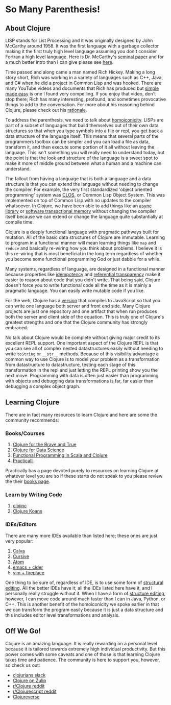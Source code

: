 # So Many Parenthesis!


## About Clojure


LISP stands for List Processing and it was originally designed by John McCarthy
around 1958.  It was the first language with a garbage collector making it the first
truly high level language assuming you don't consider Fortran a high level language.
Here is Dr. McCarthy's [seminal paper](http://www-formal.stanford.edu/jmc/recursive.pdf)
and for a much better intro than I can give please see
[here](http://www.paulgraham.com/rootsoflisp.html).


Time passed and along came a man named Rich Hickey.  Making a long story short, Rich was
working in a variety of languages such as C++, Java, and C# when he did a project in
Common Lisp and was hooked.  There are many YouTube videos and documents that Rich has
produced but [simple made easy](https://www.infoq.com/presentations/Simple-Made-Easy/)
is one I found very compelling.  If you enjoy that video, don't stop there; Rich has
many interesting, profound, and sometimes provocative things to add to the conversation.
For more about his reasoning behind Clojure, please check out his 
[rationale](https://clojure.org/about/rationale).


To address the parenthesis, we need to talk about
[homoiconicity](https://en.wikipedia.org/wiki/Homoiconicity).  LISPs are part of a
subset of languages that build themselves out of their own data structures so that when
you type symbols into a file or repl, you get back a data structure of the language
itself.  This means that several parts of the programmers toolbox can be simpler and you
can load a file as data, transform it, and then execute some portion of it all without
leaving the language.  This isn't something you will really need to understand today,
but the point is that the look and structure of the language is a sweet spot to make it
more of middle ground between what a human and a machine can understand.


The fallout from having a language that is both a language and a data structure is that
you can extend the language without needing to change the compiler.  For example, the
very first standardized 'object oriented programming' system was
[CLOS](https://en.wikipedia.org/wiki/Common_Lisp_Object_System), or Common Lisp Object
System.  This was implemented on top of Common Lisp with no updates to the compiler
whatsoever.  In Clojure, we have been able to add things like an 
[async library](https://github.com/clojure/core.async) or 
[software transactional memory](https://clojure.org/reference/refs) without changing the 
compiler itself because we can extend or change the language quite substantially at compile 
time.


Clojure is a deeply functional language with pragmatic pathways built for mutation.  All
of the basic data structures of Clojure are immutable.  Learning to program in a
functional manner will mean learning things like `map` and `reduce` and basically
re-wiring how you think about problems.  I believe it is this re-wiring that is most
beneficial in the long term regardless of whether you become some functional programming
God or just dabble for a while.


Many systems, regardless of language, are designed in a functional manner because
properties like [idempotency](https://en.wikipedia.org/wiki/Idempotence) and
[referential transparency](https://en.wikipedia.org/wiki/Referential_transparency) make
it easier to reason about code that you didn't write.  That being said, Clojure doesn't
force you to write functional code all the time as it is mainly a pragmatic language.
You can easily write mutable code if you like.


For the web, Clojure has a [version](https://clojurescript.org/) that compiles to JavaScript
so that you can write one language both server and front end side.  Many Clojure projects
are just one repository and one artifact that when run produces both the server and
client side of the equation.  This is truly one of Clojure's greatest strengths and one
that the Clojure community has strongly embraced.


No talk about Clojure would be complete without giving major credit to its excellent
REPL support.  One important aspect of the Clojure REPL is that you can see all of
complex nested datastructures easily without needing to write `toString` or `__str__`
methods.  Because of this visibility advantage a common way to use Clojure is to model
your problem as a transformation from datastructure to datastructure, testing each stage
of this transformation in the repl and just letting the REPL printing show you the next
move.  Programming with data is often just easier than programming with objects and
debugging data transformations is far, far easier than debugging a complex object graph.


## Learning Clojure


There are in fact many resources to learn Clojure and here are some the community 
recommends:


### Books/Courses


1.  [Clojure for the Brave and True](https://www.braveclojure.com/clojure-for-the-brave-and-true/)
1.  [Clojure for Data Science](https://www.amazon.it/dp/B00YSILGWG/ref=dp-kindle-redirect?_encoding=UTF8&btkr=1)
1.  [Functional Programming in Scala and Clojure](https://www.amazon.it/dp/B00HUEG8KK/ref=dp-kindle-redirect?_encoding=UTF8&btkr=1)
1.  [Practicalli](https://practicalli.github.io/clojure/)


Practically has a page devoted purely to resources on learning Clojure at whatever level
you are so if these starts do not speak to you please review the their 
[books page](https://practicalli.github.io/clojure/reference/books.html).


### Learn by Writing Code


1. [clojinc](https://github.com/lspector/clojinc)
1. [Clojure Koans](https://github.com/functional-koans/clojure-koans)


### IDEs/Editors

There are many more IDEs available than listed here; these ones are just very popular:


1.  [Calva](https://marketplace.visualstudio.com/items?itemName=betterthantomorrow.calva)
1.  [Cursive](https://cursive-ide.com/)
1.  [Atom](https://medium.com/@jacekschae/slick-clojure-editor-setup-with-atom-a3c1b528b722)
1.  [emacs + cider](https://cider.mx/)
1.  [vim + fireplace](https://www.vim.org/scripts/script.php?script_id=4978)


One thing to be sure of, regardless of IDE, is to use some form of 
[structural editing](https://shaunlebron.github.io/parinfer/).  All the better IDEs 
have it; all the IDEs listed here have it, and I personally really struggle without it.
When I have a form of [structure editing](https://wikemacs.org/wiki/Paredit-mode), however, 
I can move code around much faster than I can in Java, Python, or C++. This is another 
benefit of the homoiconicity we spoke earlier in that we can transform the program easily 
because it is just a data structure and this includes editor level transformations and
analysis.


## Off We Go!


Clojure is an amazing language.  It is really rewarding on a personal level because it
is tailored towards extremely high individual productivity.  But this power comes with 
some caveats and one of those is that learning Clojure takes time and patience.  The 
community is here to support you, however, so check us out:


* [clojurians slack](https://clojurians.slack.com)
* [Clojure on Zulip](https://clojurians.zulipchat.com/)
* [r/Clojure reddit](https://www.reddit.com/r/Clojure/)
* [r/Clojurescript reddit](https://www.reddit.com/r/Clojurescript/)
* [Clojureverse](https://clojureverse.org/)
